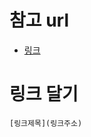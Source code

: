# 참고 url
* [링크](https://gist.github.com/ihoneymon/652be052a0727ad59601)


# 링크 달기
```
[링크제목](링크주소)
```
